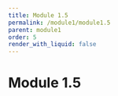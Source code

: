 ```yaml
---
title: Module 1.5
permalink: /module1/module1.5
parent: module1
order: 5
render_with_liquid: false
---
```


# Module 1.5
